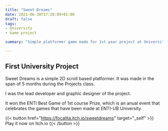 ```yaml
---
title: "Sweet Dreams"
date: 2021-06-30T17:28:09+01:00
draft: false
tags:
- University
- Game project

summary: "Simple platformer game made for 1st year project at University"

---
```



## First University Project

Sweet Dreams is a simple 2D scroll based platformer.
It was made in the span of 5 months during the Projects class.

I was the lead developer and graphic designer of the project.

It won the ENTI Best Game of 1st course Prize, which is an anual event
that celebrates the games that have been made at ENTI-UB University.

{{< button href="https://focalita.itch.io/sweetdreams" target="_self" >}}
Play it now on Itch.io
{{< /button >}}